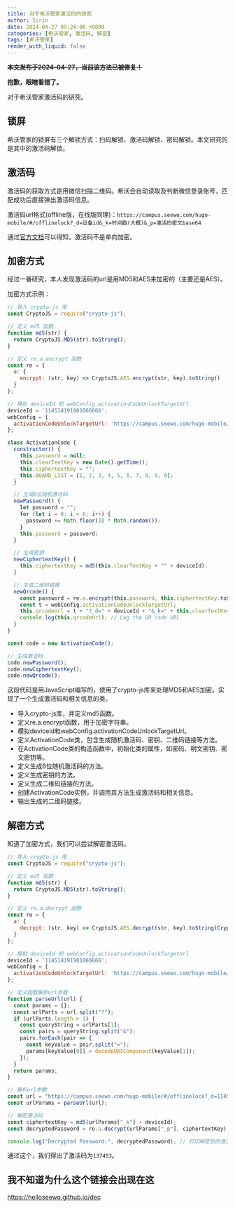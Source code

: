 ```yaml
---
title: 对于希沃管家激活码的研究
author: Sirin
date: 2024-04-27 09:24:00 +0800
categories: [希沃管家, 激活码, 解密]
tags: [希沃管家]
render_with_liquid: false
---
```


~~**本文发布于2024-04-27，当前该方法已被修复！**~~

**抱歉，眼瞎看错了。**

对于希沃管家激活码的研究。

## 锁屏
希沃管家的锁屏有三个解锁方式：扫码解锁、激活码解锁、密码解锁。本文研究的是其中的激活码解锁。

## 激活码
激活码的获取方式是用微信扫描二维码。希沃会自动读取及判断微信登录账号，匹配成功后直接弹出激活码信息。

激活码url格式(offline版，在线版同理)：`https://campus.seewo.com/hugo-mobile/#/offlinelock?_d=设备id&_k=时间戳(大概)&_p=激活码密文base64`

通过[官方文档](https://help.seewo.com/hugo/X2VZHaFbT3)可以得知，激活码不是单向加密。

## 加密方式
经过一番研究，本人发现激活码的url是用MD5和AES来加密的（主要还是AES）。

加密方式示例：

````js
// 导入 crypto-js 库
const CryptoJS = require("crypto-js");

// 定义 md5 函数
function md5(str) {
  return CryptoJS.MD5(str).toString();
}

// 定义 re.a.encrypt 函数
const re = {
  a: {
    encrypt: (str, key) => CryptoJS.AES.encrypt(str, key).toString()
  }
};

// 模拟 deviceId 和 webConfig.activationCodeUnlockTargetUrl
deviceId = '114514191981066666';
webConfig = {
  activationCodeUnlockTargetUrl: 'https://campus.seewo.com/hugo-mobile/#/offlinelock'
};

class ActivationCode {
  constructor() {
    this.password = null;
    this.clearTextKey = new Date().getTime();
    this.ciphertextKey = "";
    this.BOARD_LIST = [1, 2, 3, 4, 5, 6, 7, 8, 9, 0];
  }

  // 生成6位随机激活码
  newPassword() {
    let password = "";
    for (let i = 0; i < 6; i++) {
      password += Math.floor(10 * Math.random());
    }
    this.password = password;
  }

  // 生成密钥
  newCiphertextKey() {
    this.ciphertextKey = md5(this.clearTextKey + "" + deviceId);
  }

  // 生成二维码链接
  newQrcode() {
    const password = re.a.encrypt(this.password, this.ciphertextKey.toString());
    const t = webConfig.activationCodeUnlockTargetUrl;
    this.qrcodeUrl = t + "?_d=" + deviceId + "&_k=" + this.clearTextKey + "&_p=" + encodeURIComponent(password.toString());
    console.log(this.qrcodeUrl); // Log the QR code URL
  }
}

const code = new ActivationCode();

// 生成激活码
code.newPassword();
code.newCiphertextKey();
code.newQrcode();
````

这段代码是用JavaScript编写的，使用了crypto-js库来处理MD5和AES加密。实现了一个生成激活码和相关信息的类。

 - 导入crypto-js库，并定义md5函数。
 - 定义re.a.encrypt函数，用于加密字符串。
 - 模拟deviceId和webConfig.activationCodeUnlockTargetUrl。
 - 定义ActivationCode类，包含生成随机激活码、密钥、二维码链接等方法。
 - 在ActivationCode类的构造函数中，初始化类的属性，如密码、明文密钥、密文密钥等。
 - 定义生成6位随机激活码的方法。
 - 定义生成密钥的方法。
 - 定义生成二维码链接的方法。
 - 创建ActivationCode实例，并调用其方法生成激活码和相关信息。
 - 输出生成的二维码链接。

## 解密方式
知道了加密方式，我们可以尝试解密激活码。

````js
// 导入 crypto-js 库
const CryptoJS = require("crypto-js");

// 定义 md5 函数
function md5(str) {
  return CryptoJS.MD5(str).toString();
}

// 定义 re.a.decrypt 函数
const re = {
  a: {
    decrypt: (str, key) => CryptoJS.AES.decrypt(str, key).toString(CryptoJS.enc.Utf8)
  }
};

// 模拟 deviceId 和 webConfig.activationCodeUnlockTargetUrl
deviceId = '114514191981066666';
webConfig = {
  activationCodeUnlockTargetUrl: 'https://campus.seewo.com/hugo-mobile/#/offlinelock'
};

// 定义函数解析url参数
function parseUrl(url) {
  const params = {};
  const urlParts = url.split("?");
  if (urlParts.length > 1) {
    const queryString = urlParts[1];
    const pairs = queryString.split("&");
    pairs.forEach(pair => {
      const keyValue = pair.split("=");
      params[keyValue[0]] = decodeURIComponent(keyValue[1]);
    });
  }
  return params;
}

// 解析url参数
const url = "https://campus.seewo.com/hugo-mobile/#/offlinelock?_d=114514191981066666&_k=1714180968345&_p=U2FsdGVkX1%2FauFnk1GiKIOBRZnUIRweNFFwj0RrmuFo%3D";
const urlParams = parseUrl(url);

// 解密激活码
const ciphertextKey = md5(urlParams["_k"] + deviceId);
const decryptedPassword = re.a.decrypt(urlParams["_p"], ciphertextKey);

console.log("Decrypted Password:", decryptedPassword); // 打印解密后的激活码
````

通过这个，我们得出了激活码为`137453`。

## 我不知道为什么这个链接会出现在这
https://helloseewo.github.io/dec
